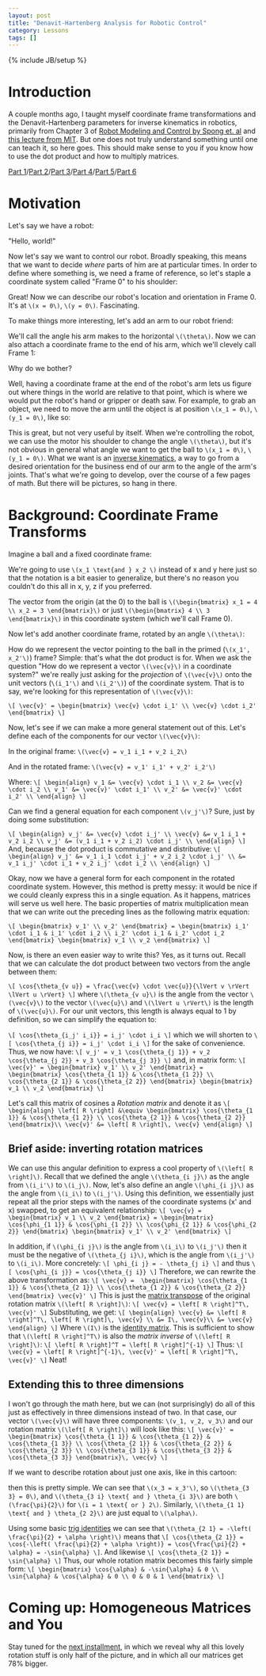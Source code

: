 ```yaml
---
layout: post
title: "Denavit-Hartenberg Analysis for Robotic Control"
category: Lessons
tags: []
---
```

{% include JB/setup %}

# Introduction

A couple months ago, I taught myself coordinate frame transformations and the Denavit-Hartenberg parameters for inverse kinematics in robotics, primarily from Chapter 3 of [Robot Modeling and Control by Spong et. al](http://www.amazon.com/Robot-Modeling-Control-Mark-Spong/dp/0471649902) and [this lecture from MIT](http://ocw.mit.edu/courses/aeronautics-and-astronautics/16-07-dynamics-fall-2009/lecture-notes/MIT16_07F09_Lec03.pdf). But one does not truly understand something until one can teach it, so here goes. This should make sense to you if you know how to use the dot product and how to multiply matrices. 

[Part 1](/2012/06/05/denavit-hartenberg-robotic-control/)/[Part 2](/2012/06/09/denavit-hartenberg-for-robotics-part-2-homogeneous-matrices/)/[Part 3](/2012/06/10/denavit-hartenberg-for-robotics-part-3-the-d-h-parameters/)/[Part 4](/2012/06/19/denavit-hartenberg-parameters-part-4-existence-and-uniqueness/)/[Part 5](/2012/06/25/denavit-hartenberg-analysis-part-5-assigning-coordinate-frames/)/[Part 6](/2012/06/27/denavit-hartenberg-analysis-part-6-examples/)

# Motivation

Let's say we have a robot:

<object data="/img/2012-06-05/robot.svg" type="image/svg+xml">
</object>
"Hello, world!"

Now let's say we want to control our robot. Broadly speaking, this means that we want to decide *where* parts of him are at particular times. In order to define where something is, we need a frame of reference, so let's staple a coordinate system called "Frame 0" to his shoulder:

<object data="/img/2012-06-05/robot_with_frame_0.svg" type="image/svg+xml">
</object>

Great! Now we can describe our robot's location and orientation in Frame 0. It's at `\(x = 0\)`, `\(y = 0\)`. Fascinating.

To make things more interesting, let's add an arm to our robot friend:

<object data="/img/2012-06-05/robot_with_arm.svg" type="image/svg+xml">
</object>

We'll call the angle his arm makes to the horizontal `\(\theta\)`. Now we can also attach a coordinate frame to the end of his arm, which we'll clevely call Frame 1:

<object data="/img/2012-06-05/robot_with_arm_and_frame_1.svg" type="image/svg+xml">
</object>

Why do we bother?

Well, having a coordinate frame at the end of the robot's arm lets us figure out where things in the world are relative to that point, which is where we would put the robot's hand or gripper or death saw. For example, to grab an object, we need to move the arm until the object is at position `\(x_1 = 0\)`, `\(y_1 = 0\)`, like so:

<object data="/img/2012-06-05/robot_with_arm_and_frame_1_and_ball.svg" type="image/svg+xml">
</object>

This is great, but not very useful by itself. When we're controlling the robot, we can use the motor his shoulder to change the angle `\(\theta\)`, but it's not obvious in general what angle we want to get the ball to `\(x_1 = 0\)`, `\(y_1 = 0\)`. What we want is an [inverse kinematics](http://en.wikipedia.org/wiki/Inverse_kinematics), a way to go from a desired orientation for the business end of our arm to the angle of the arm's joints. That's what we're going to develop, over the course of a few pages of math. But there will be pictures, so hang in there. 

# Background: Coordinate Frame Transforms

Imagine a ball and a fixed coordinate frame:

<object data="/img/2012-06-05/ball_frame_0.svg" type="image/svg+xml">
</object>

We're going to use `\(x_1 \text{and } x_2 \)` instead of x and y here just so that the notation is a bit easier to generalize, but there's no reason you couldn't do this all in x, y, z if you preferred.

The vector from the origin (at the 0) to the ball is `\(\begin{bmatrix} x_1 = 4 \\ x_2 = 3 \end{bmatrix}\)` or just `\(\begin{bmatrix} 4 \\ 3 \end{bmatrix}\)` in this coordinate system (which we'll call Frame 0). 

Now let's add another coordinate frame, rotated by an angle `\(\theta\)`:

<object data="/img/2012-06-05/ball_frame_0_and_1.svg" type="image/svg+xml">
</object>

How do we represent the vector pointing to the ball in the primed (`\(x_1', x_2'\)`) frame? Simple: that's what the dot product is for. When we ask the question "How do we represent a vector `\(\vec{v}\)` in a coordinate system?" we're really just asking for the *projection* of `\(\vec{v}\)` onto the unit vectors (`\(i_1'\)` and `\(i_2'\)`) of the coordinate system. That is to say, we're looking for this representation of `\(\vec{v}\)`:

`\[
\vec{v}' = \begin{bmatrix} \vec{v} \cdot i_1' \\ \vec{v} \cdot i_2' \end{bmatrix}
\]`

Now, let's see if we can make a more general statement out of this. Let's define each of the components for our vector `\(\vec{v}\)`:

In the original frame:
`\(\vec{v} = v_1 i_1 + v_2 i_2\)`

And in the rotated frame:
`\(\vec{v} = v_1' i_1' + v_2' i_2'\)`

Where:
`\[
\begin{align}
v_1 &= \vec{v} \cdot i_1 \\
v_2 &= \vec{v} \cdot i_2 \\
v_1' &= \vec{v}' \cdot i_1' \\
v_2' &= \vec{v}' \cdot i_2' \\
\end{align}
\]`

Can we find a general equation for each component `\(v_j'\)`? Sure, just by doing some substitution:

`\[
\begin{align}
v_j' &= \vec{v} \cdot i_j' \\
\vec{v} &= v_1 i_1 + v_2 i_2 \\
v_j' &= (v_1 i_1 + v_2 i_2) \cdot i_j' \\
\end{align}
\]`
And, because the dot product is commutative and distributive:
`\[
\begin{align}
v_j' &= v_1 i_1 \cdot i_j' + v_2 i_2 \cdot i_j' \\
 &= v_1 i_j' \cdot i_1 + v_2 i_j' \cdot i_2 \\
\end{align}
\]`

Okay, now we have a general form for each component in the rotated coordinate system. However, this method is pretty messy: it would be nice if we could cleanly express this in a single equation. As it happens, matrices will serve us well here. The basic properties of matrix multiplication mean that we can write out the preceding lines as the following matrix equation:

`\[
\begin{bmatrix}
v_1' \\
v_2'
\end{bmatrix} =
\begin{bmatrix}
i_1' \cdot i_1 & i_1' \cdot i_2 \\
i_2' \cdot i_1 & i_2' \cdot i_2
\end{bmatrix}
\begin{bmatrix}
v_1 \\
v_2
\end{bmatrix}
\]`

Now, is there an even easier way to write this? Yes, as it turns out. Recall that we can calculate the dot product between two vectors from the angle between them:

`\[
\cos{\theta_{v u}} = \frac{\vec{v} \cdot \vec{u}}{\lVert v \rVert \lVert u \rVert}
\]`
where `\(\theta_{v u}\)` is the angle from the vector `\(\vec{v}\)` to the vector `\(\vec{u}\)` and `\(\lVert u \rVert\)` is the length of `\(\vec{u}\)`. For our unit vectors, this length is always equal to 1 by definition, so we can simplify the equation to:

`\[
\cos{\theta_{i_j' i_i}} = i_j' \cdot i_i
\]`
which we will shorten to
`\[
\cos{\theta_{j i}} = i_j' \cdot i_i
\]`
for the sake of convenience. Thus, we now have:
`\[
v_j' = v_1 \cos{\theta_{j 1}} + v_2 \cos{\theta_{j 2}} + v_3 \cos{\theta_{j 3}}
\]`
and, in matrix form:
`\[
\vec{v}' = \begin{bmatrix}
v_1' \\
v_2'
\end{bmatrix} =
\begin{bmatrix}
\cos{\theta_{1 1}} & \cos{\theta_{1 2}} \\
\cos{\theta_{2 1}} & \cos{\theta_{2 2}}
\end{bmatrix}
\begin{bmatrix}
v_1 \\
v_2
\end{bmatrix}
\]`

Let's call this matrix of cosines a *Rotation matrix* and denote it as 
`\[
\begin{align}
\left[ R \right] &\equiv \begin{bmatrix}
\cos{\theta_{1 1}} & \cos{\theta_{1 2}} \\
\cos{\theta_{2 1}} & \cos{\theta_{2 2}}
\end{bmatrix}\\
\vec{v}' &= \left[ R \right]\, \vec{v}
\end{align}
\]`

## Brief aside: inverting rotation matrices
We can use this angular definition to express a cool property of `\(\left[ R \right]\)`. Recall that we defined the angle `\(\theta_{i j}\)` as the angle from `\(i_i'\)` to `\(i_j\)`. Now, let's also define an angle `\(\phi_{i j}\)` as the angle from `\(i_i\)` to `\(i_j'\)`. Using this definition, we essentially just repeat all the prior steps with the names of the coordinate systems (x' and x) swapped, to get an equivalent relationship:
`\[
\vec{v} = \begin{bmatrix}
v_1 \\
v_2
\end{bmatrix} =
\begin{bmatrix}
\cos{\phi_{1 1}} & \cos{\phi_{1 2}} \\
\cos{\phi_{2 1}} & \cos{\phi_{2 2}}
\end{bmatrix}
\begin{bmatrix}
v_1' \\
v_2'
\end{bmatrix}
\]`

In addition, if `\(\phi_{i j}\)` is the angle from `\(i_i\)` to `\(i_j'\)` then it must be the negative of `\(\theta_{j i}\)`, which is the angle from `\(i_j'\)` to `\(i_i\)`. More concretely:
`\[
\phi_{i j} = - \theta_{j i}
\]`
and thus
`\[
\cos{\phi_{i j}} = \cos{\theta_{j i}}
\]`
Therefore, we can rewrite the above transformation as:
`\[
\vec{v} = 
\begin{bmatrix}
\cos{\theta_{1 1}} & \cos{\theta_{2 1}} \\
\cos{\theta_{1 2}} & \cos{\theta_{2 2}}
\end{bmatrix} \vec{v}'
\]`
This is just the [matrix transpose](http://en.wikipedia.org/wiki/Transpose) of the original rotation matrix `\(\left[ R \right]\)`:
`\[
\vec{v} = \left[ R \right]^T\, \vec{v}'
\]`
Substituting, we get:
`\[
\begin{align}
\vec{v} &= \left[ R \right]^T\, \left[ R \right]\, \vec{v} \\
 &= I\, \vec{v}\\
 &= \vec{v}
\end{align}
\]`
Where `\(I\)` is the [identity matrix](http://en.wikipedia.org/wiki/Identity_matrix). This is sufficient to show that `\(\left[ R \right]^T\)` is also the *matrix inverse* of `\(\left[ R \right]\)`:
`\[
\left[ R \right]^T = \left[ R \right]^{-1}
\]`
Thus:
`\[
\vec{v} = \left[ R \right]^{-1}\, \vec{v}' = \left[ R \right]^T\, \vec{v}'
\]`
Neat!

## Extending this to three dimensions
I won't go through the math here, but we can (not surprisingly) do all of this just as effectively in three dimensions instead of two. In that case, our vector `\(\vec{v}\)` will have three components: `\(v_1, v_2, v_3\)` and our rotation matrix `\(\left[ R \right]\)` will look like this:
`\[
\vec{v}' = \begin{bmatrix}
\cos{\theta_{1 1}} & \cos{\theta_{1 2}} & \cos{\theta_{1 3}} \\
\cos{\theta_{2 1}} & \cos{\theta_{2 2}} & \cos{\theta_{2 3}} \\
\cos{\theta_{3 1}} & \cos{\theta_{3 2}} & \cos{\theta_{3 3}}
\end{bmatrix}\, \vec{v}
\]`

If we want to describe rotation about just one axis, like in this cartoon:

<object data="/img/2012-06-05/3d_rotation_example.svg" type="image/svg+xml">
</object>

then this is pretty simple. We can see that `\(x_3 = x_3'\)`, so `\(\theta_{3 3} = 0\)`, and `\(\theta_{3 i} \text{ and } \theta_{i 3}\)` are both `\(\frac{\pi}{2}\)` for `\(i = 1 \text{ or } 2\)`. Similarly, `\(\theta_{1 1} \text{ and } \theta_{2 2}\)` are just equal to `\(\alpha\)`. 

Using some basic [trig identities](http://en.wikipedia.org/wiki/List_of_trigonometric_identities#Symmetry) we can see that `\(\theta_{2 1} = -\left( \frac{\pi}{2} + \alpha \right)\)` means that 
`\[
\cos{\theta_{2 1}} = \cos{-\left( \frac{\pi}{2} + \alpha \right)} = \cos{\frac{\pi}{2} + \alpha} = -\sin{\alpha}
\]`. 
And likewise
`\[
\cos{\theta_{2 1}} = \sin{\alpha}
\]`
Thus, our whole rotation matrix becomes this fairly simple form:
`\[
\begin{bmatrix}
\cos{\alpha} & -\sin{\alpha} & 0 \\
\sin{\alpha} & \cos{\alpha} & 0 \\
0 & 0 & 1
\end{bmatrix}
\]`

# Coming up: Homogeneous Matrices and You
Stay tuned for the [next installment](/2012/06/09/denavit-hartenberg-for-robotics-part-2-homogeneous-matrices/), in which we reveal why all this lovely rotation stuff is only half of the picture, and in which all our matrices get 78% bigger. 
